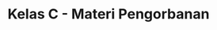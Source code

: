 ---
layout: post
title: "Kelas C - Materi Pengorbanan"
categories: "Kelas-C"
tags: "pengorbanan"
---